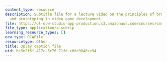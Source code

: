 ```yaml
---
content_type: resource
description: Subtitle file for a lecture video on the principles of brainstorming
  and prototyping in video game development.
file: https://ol-ocw-studio-app-production.s3.amazonaws.com/courses/cms-611j-creating-video-games-fall-2014/bc5e2f5f417c3c7671fdc6dc9848ce94_j8ZGpRo8jd4.srt
file_type: application/x-subrip
learning_resource_types: []
ocw_type: OCWFile
resourcetype: Other
title: 3play caption file
uid: bc5e2f5f-417c-3c76-71fd-c6dc9848ce94
---
```

